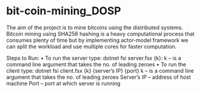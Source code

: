 # bit-coin-mining_DOSP
The aim of the project is to mine bitcoins using the distributed systems. Bitcoin mining using SHA256 hashing is a heavy computational process that consumes plenty of time but by implementing actor-model framework we can split the workload and use multiple cores for faster computation. 

Steps to Run:
•	To run the server type: dotnet fsi server.fsx {k}:
        k – is a command line argument that takes the no. of leading zeroes
•	To run the client type: dotnet fsi client.fsx {k} {server’s IP} {port}
        k – is a command line argument that takes the no. of leading zeroes
        Server’s IP – address of host machine
        Port – port at which server is running
